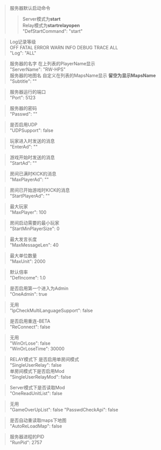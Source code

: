 > 服务器默认启动命令  
>> Server模式为**start**  
>> Relay模式为**startrelayopen**  
"DefStartCommand": "start"  

> Log记录等级  
> OFF FATAL ERROR WARN INFO DEBUG TRACE ALL  
"Log": "ALL"  

> 服务器的名字 在上列表的PlayerName显示  
"ServerName": "RW-HPS"  
> 服务器的地图名 自定义在列表的MapsName显示 **留空为显示MapsName**  
"Subtitle": ""  

> 服务器运行的端口  
"Port": 5123  

> 服务器的密码  
"Passwd": ""  

> 是否启用UDP  
"UDPSupport": false  

> 玩家进入时发送的消息  
"EnterAd": ""  

> 游戏开始时发送的消息  
"StartAd": ""  

> 房间已满时KICK的消息  
"MaxPlayerAd": ""  

> 房间已开始游戏时KICK的消息  
"StartPlayerAd": ""  

> 最大玩家  
"MaxPlayer": 100  

> 房间启动需要的最小玩家  
"StartMinPlayerSize": 0  

> 最大发言长度  
"MaxMessageLen": 40  

> 最大单位数量  
"MaxUnit": 2000  

> 默认倍率  
"DefIncome": 1.0  

> 是否启用第一个进入为Admin  
"OneAdmin": true  

> 无用  
"IpCheckMultiLanguageSupport": false  

> 是否启用重连-BETA  
"ReConnect": false  

> 无用  
"WinOrLose": false  
"WinOrLoseTime": 30000

> RELAY模式下 是否启用单房间模式  
"SingleUserRelay": false  
> 单房间模式下是否启用Mod  
"SingleUserRelayMod": false

> Server模式下是否读取Mod  
"OneReadUnitList": false

> 无用  
"GameOverUpList": false
"PasswdCheckApi": false

> 是否自动重读取maps下地图  
"AutoReLoadMap": false

> 服务器进程的PID  
"RunPid": 2757